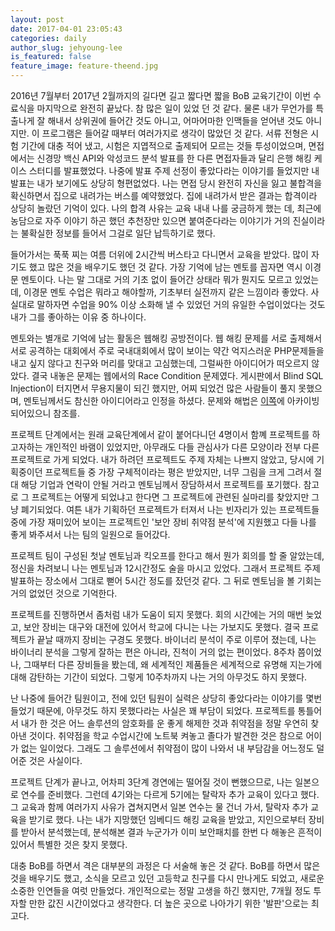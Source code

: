 ```yaml
---
layout: post
date: 2017-04-01 23:05:43
categories: daily
author_slug: jehyoung-lee
is_featured: false
feature_image: feature-theend.jpg
---
```


2016년 7월부터 2017년 2월까지의 길다면 길고 짧다면 짧을 BoB 교육기간이 이번 수료식을 마지막으로 완전히 끝났다. 참 많은 일이 있었 던 것 같다. 물론 내가 무언가를 특출나게 잘 해내서 상위권에 들어간 것도 아니고, 어마어마한 인맥들을 얻어낸 것도 아니지만. 이 프로그램은 들어갈 때부터 여러가지로 생각이 많았던 것 같다. 서류 전형은 시험 기간에 대충 적어 냈고, 시험은 지엽적으로 출제되어 모르는 것들 투성이었으며, 면접에서는 신경망 백신 API와 악성코드 분석 발표를 한 다른 면접자들과 달리 은행 해킹 케이스 스터디를 발표했었다. 나중에 발표 주제 선정이 좋았다라는 이야기를 들었지만 내 발표는 내가 보기에도 상당히 형편없었다. 나는 면접 당시 완전히 자신을 잃고 불합격을 확신하면서 집으로 내려가는 버스를 예약했었다. 집에 내려가서 받은 결과는 합격이라 상당히 놀랐던 기억이 있다. 나의 합격 사유는 교육 내내 나를 궁금하게 했는 데, 최근에 농담으로 자주 이야기 하곤 했던 추천장만 있으면 붙여준다라는 이야기가 거의 진실이라는 불확실한 정보를 들어서 그걸로 일단 납득하기로 했다.

들어가서는 푹푹 찌는 여름 더위에 2시간씩 버스타고 다니면서 교육을 받았다. 많이 자기도 했고 많은 것을 배우기도 했던 것 같다. 가장 기억에 남는 멘토를 꼽자면 역시 이경문 멘토이다. 나는 말 그대로 거의 기초 없이 들어간 상태라 뭐가 뭔지도 모르고 있었는데, 이경문 멘토 수업은 뭐라고 해야할까, 기초부터 실전까지 같은 느낌이라 좋았다. 사실대로 말하자면 수업을 90% 이상 소화해 낼 수 있었던 거의 유일한 수업이었다는 것도 내가 그를 좋아하는 이유 중 하나이다. 

멘토와는 별개로 기억에 남는 활동은 웹해킹 공방전이다. 웹 해킹 문제를 서로 출제해서 서로 공격하는 대회에서 주로 국내대회에서 많이 보이는 약간 억지스러운 PHP문제들을 내고 싶지 않다고 친구와 머리를 맞대고 고심했는데, 그럴싸한 아이디어가 떠오르지 않았다. 결국 내놓은 문제는 웹에서의 Race Condition 문제였다. 게시판에서 Blind SQL Injection이 터지면서 무용지물이 되긴 했지만, 어찌 되었건 많은 사람들이 풀지 못했으며, 멘토님께서도 참신한 아이디어라고 인정을 하셨다. 문제와 해법은 [이쪽](https://github.com/huna3869/hunadiary/blob/master/bobctf.md)에 아카이빙 되어있으니 참조를.

프로젝트 단계에서는 원래 교육단계에서 같이 붙어다니던 4명이서 함꼐 프로젝트를 하고자하는 개인적인 바램이 있었지만, 아무래도 다들 관심사가 다른 모양이라 전부 다른 프로젝트로 가게 되었다. 내가 하려던 프로젝트도 주제 자체는 나쁘지 않았고, 당시에 기획중이던 프로젝트들 중 가장 구체적이라는 평은 받았지만, 너무 그림을 크게 그려서 절대 해당 기업과 연락이 안될 거라고 멘토님께서 장담하셔서 프로젝트를 포기했다. 참고로 그 프로젝트는 어떻게 되었냐고 한다면 그 프로젝트에 관련된 실마리를 찾았지만 그냥 폐기되었다. 여튼 내가 기획하던 프로젝트가 터져서 나는 빈자리가 있는 프로젝트들 중에 가장 재미있어 보이는 프로젝트인 '보안 장비 취약점 분석'에 지원했고 다들 나를 좋게 봐주셔서 나는 팀의 일원으로 들어갔다. 

프로젝트 팀이 구성된 첫날 멘토님과 킥오프를 한다고 해서 뭔가 회의를 할 줄 알았는데, 정신을 차려보니 나는 멘토님과 12시간정도 술을 마시고 있었다. 그래서 프로젝트 주제 발표하는 장소에서 그대로 뻗어 5시간 정도를 잤던것 같다. 그 뒤로 멘토님을 볼 기회는 거의 없었던 것으로 기억한다.

프로젝트를 진행하면서 좀처럼 내가 도움이 되지 못했다. 회의 시간에는 거의 매번 늦었고, 보안 장비는 대구와 대전에 있어서 학교에 다니는 나는 가보지도 못했다. 결국 프로젝트가 끝날 때까지 장비는 구경도 못했다. 바이너리 분석이 주로 이루어 졌는데, 나는 바이너리 분석을 그렇게 잘하는 편은 아니라, 진척이 거의 없는 편이었다. 8주차 쯤이었나, 그때부터 다른 장비들을 봤는데, 왜 세계적인 제품들은 세계적으로 유명해 지는가에 대해 감탄하는 기간이 되었다. 그렇게 10주차까지 나는 거의 아무것도 하지 못했다. 

난 나중에 들어간 팀원이고, 전에 있던 팀원이 실력은 상당히 좋았다라는 이야기를 몇번 들었기 때문에, 아무것도 하지 못했다라는 사실은 꽤 부담이 되었다. 프로젝트를 통틀어서 내가 한 것은 어느 솔루션의 암호화를 운 좋게 해제한 것과 취약점을 정말 우연히 찾아낸 것이다. 취약점을 학교 수업시간에 노트북 켜놓고 졸다가 발견한 것은 참으로 어이가 없는 일이었다. 그래도 그 솔루션에서 취약점이 많이 나와서 내 부담감을 어느정도 덜어준 것은 사실이다.

프로젝트 단계가 끝나고, 어차피 3단계 경연에는 떨어질 것이 뻔했으므로, 나는 일본으로 연수를 준비했다. 그런데 4기와는 다르게 5기에는 탈락자 추가 교육이 있다고 했다. 그 교육과 함께 여러가지 사유가 겹쳐지면서 일본 연수는 물 건너 가서, 탈락자 추가 교육을 받기로 했다. 나는 내가 지망했던 임베디드 해킹 교육을 받았고, 지인으로부터 장비를 받아서 분석했는데, 분석해본 결과 누군가가 이미 보안패치를 한번 다 해놓은 흔적이 있어서 특별한 것은 찾지 못했다. 

대충 BoB를 하면서 격은 대부분의 과정은 다 서술해 놓은 것 같다. BoB를 하면서 많은 것을 배우기도 했고, 소식을 모르고 있던 고등학교 친구를 다시 만나게도 되었고, 새로운 소중한 인연들을 여럿 만들었다. 개인적으로는 정말 고생을 하긴 했지만, 7개월 정도 투자할 만한 값진 시간이었다고 생각한다. 더 높은 곳으로 나아가기 위한 '발판'으로는 최고다. 